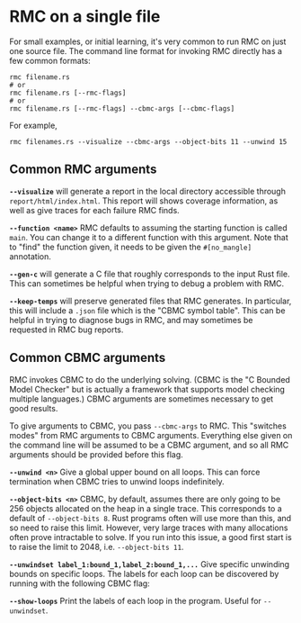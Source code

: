 # RMC on a single file

For small examples, or initial learning, it's very common to run RMC on just one source file.
The command line format for invoking RMC directly has a few common formats:

```
rmc filename.rs
# or
rmc filename.rs [--rmc-flags]
# or
rmc filename.rs [--rmc-flags] --cbmc-args [--cbmc-flags]
```

For example,

```
rmc filenames.rs --visualize --cbmc-args --object-bits 11 --unwind 15
```

## Common RMC arguments

**`--visualize`** will generate a report in the local directory accessible through `report/html/index.html`.
This report will shows coverage information, as well as give traces for each failure RMC finds.

**`--function <name>`** RMC defaults to assuming the starting function is called `main`.
You can change it to a different function with this argument.
Note that to "find" the function given, it needs to be given the `#[no_mangle]` annotation.

**`--gen-c`** will generate a C file that roughly corresponds to the input Rust file.
This can sometimes be helpful when trying to debug a problem with RMC.

**`--keep-temps`** will preserve generated files that RMC generates.
In particular, this will include a `.json` file which is the "CBMC symbol table".
This can be helpful in trying to diagnose bugs in RMC, and may sometimes be requested in RMC bug reports.

## Common CBMC arguments

RMC invokes CBMC to do the underlying solving.
(CBMC is the "C Bounded Model Checker" but is actually a framework that supports model checking multiple languages.)
CBMC arguments are sometimes necessary to get good results.

To give arguments to CBMC, you pass `--cbmc-args` to RMC.
This "switches modes" from RMC arguments to CBMC arguments.
Everything else given on the command line will be assumed to be a CBMC argument, and so all RMC arguments should be provided before this flag.

**`--unwind <n>`** Give a global upper bound on all loops.
This can force termination when CBMC tries to unwind loops indefinitely.

**`--object-bits <n>`** CBMC, by default, assumes there are only going to be 256 objects allocated on the heap in a single trace.
This corresponds to a default of `--object-bits 8`.
Rust programs often will use more than this, and so need to raise this limit.
However, very large traces with many allocations often prove intractable to solve.
If you run into this issue, a good first start is to raise the limit to 2048, i.e. `--object-bits 11`.

**`--unwindset label_1:bound_1,label_2:bound_1,...`** Give specific unwinding bounds on specific loops.
The labels for each loop can be discovered by running with the following CBMC flag:

**`--show-loops`** Print the labels of each loop in the program.
Useful for `--unwindset`.

